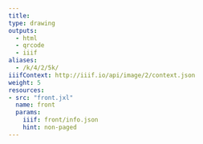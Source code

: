 ```yaml
---
title:
type: drawing
outputs:
  - html
  - qrcode
  - iiif
aliases:
  - /k/4/2/5k/
iiifContext: http://iiif.io/api/image/2/context.json
weight: 5
resources:
- src: "front.jxl"
  name: front
  params:
    iiif: front/info.json
    hint: non-paged
---
```

